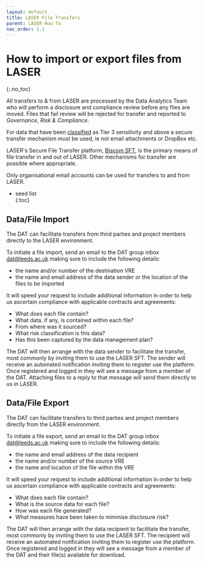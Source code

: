 ```yaml
---
layout: default
title: LASER File Transfers
parent: LASER How To
nav_order: 1.1
---
```


# How to import or export files from LASER
{:.no_toc}

All transfers to & from LASER are processed by the Data Analytics Team who will perform a disclosure and compliance review before any files are moved. Files that fail review will be rejected for transfer and reported to _Governance, Risk & Compliance_.  

For data that have been [classified](../laser_info/tiering.md) as Tier 3 sensitivity and above a secure transfer mechanism must be used, ie not email attachments or DropBox etc.  

LASER's Secure File Transfer platform, [Biscom SFT](https://laser-sft.leeds.ac.uk/sft), is the primary means of file transfer in and out of LASER. Other mechanisms for transfer are possible where appropriate.  

Only organisational email accounts can be used for transfers to and from LASER.  

* seed list  
{:toc}

## Data/File Import

The DAT can facilitate transfers from third parties and project members directly to the LASER environment.  

To initiate a file import, send an email to the DAT group inbox [dat@leeds.ac.uk](mailto:dat@leeds.ac.uk) making sure to include the following details:
- the name and/or number of the destination VRE 
- the name and email address of the data sender or the location of the files to be imported

It will speed your request to include additional information in order to help us ascertain compliance with applicable contracts and agreements:  
- What does each file contain?  
- What data, if any, is contained within each file?  
- From where was it sourced?  
- What risk classification is this data?  
- Has this been captured by the data management plan?  

The DAT will then arrange with the data sender to facilitate the transfer, most commonly by inviting them to use the LASER SFT. The sender will receive an automated notification inviting them to register use the platform. Once registered and logged in they will see a message from a member of the DAT. Attaching files to a reply to that message will send them directly to us in LASER.  


## Data/File Export

The DAT can facilitate transfers to third parties and project members directly from the LASER environment.  

To initiate a file export, send an email to the DAT group inbox [dat@leeds.ac.uk](mailto:dat@leeds.ac.uk) making sure to include the following details:
- the name and email address of the data recipient
- the name and/or number of the source VRE 
- the name and location of the file within the VRE

It will speed your request to include additional information in order to help us ascertain compliance with applicable contracts and agreements:  
   - What does each file contain?  
   - What is the source data for each file?  
   - How was each file generated?  
   - What measures have been taken to minimise disclosure risk?  

The DAT will then arrange with the data recipient to facilitate the transfer, most commonly by inviting them to use the LASER SFT. The recipient will receive an automated notification inviting them to register use the platform. Once registered and logged in they will see a message from a member of the DAT and their file(s) available for download.  

